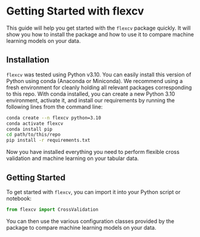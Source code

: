 # Getting Started with flexcv

This guide will help you get started with the `flexcv` package quickly. It will show you how to install the package and how to use it to compare machine learning models on your data.

## Installation

`flexcv` was tested using Python v3.10. You can easily install this version of Python using conda (Anaconda or Miniconda). We recommend using a fresh environment for cleanly holding all relevant packages corresponding to this repo. With conda installed, you can create a new Python 3.10 environment, activate it, and install our requirements by running the following lines from the command line:

```bash
conda create --n flexcv python=3.10
conda activate flexcv
conda install pip
cd path/to/this/repo
pip install -r requirements.txt
```

Now you have installed everything you need to perform flexible cross validation and machine learning on your tabular data.

## Getting Started

To get started with `flexcv`, you can import it into your Python script or notebook:

```py
from flexcv import CrossValidation
```

You can then use the various configuration classes provided by the package to compare machine learning models on your data.